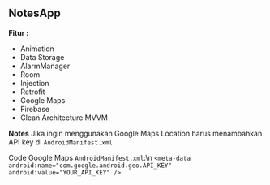 ## NotesApp

**Fitur :**
  - Animation
  - Data Storage
  - AlarmManager
  - Room
  - Injection
  - Retrofit
  - Google Maps
  - Firebase
  - Clean Architecture MVVM

**Notes**
Jika ingin menggunakan Google Maps Location harus menambahkan API key di `AndroidManifest.xml`

Code Google Maps `AndroidManifest.xml`:\n
`<meta-data android:name="com.google.android.geo.API_KEY" android:value="YOUR_API_KEY" />`

